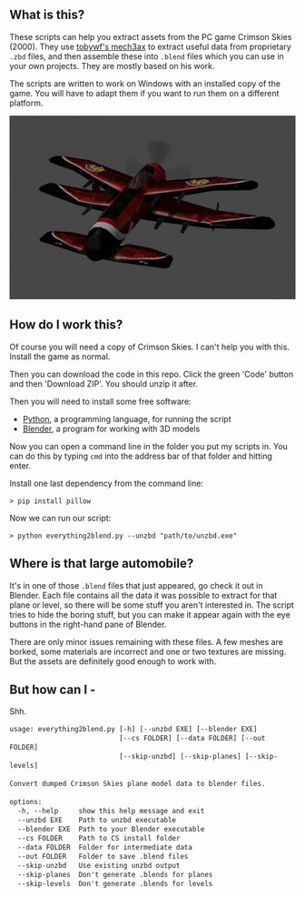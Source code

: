 ## What is this?

These scripts can help you extract assets from the PC game Crimson Skies (2000). They use [tobywf's mech3ax](https://github.com/TerranMechworks/mech3ax) to extract useful data from proprietary `.zbd` files, and then assemble these into `.blend` files which you can use in your own projects. They are mostly based on his work.

The scripts are written to work on Windows with an installed copy of the game. You will have to adapt them if you want to run them on a different platform.

![Exported Devastator model shown in Blender](devastator.jpg)

## How do I work this?

Of course you will need a copy of Crimson Skies. I can't help you with this. Install the game as normal.

Then you can download the code in this repo. Click the green 'Code' button and then 'Download ZIP'. You should unzip it after.

Then you will need to install some free software:

- [Python](https://www.python.org/downloads/), a programming language, for running the script
- [Blender](https://www.blender.org/download/), a program for working with 3D models

Now you can open a command line in the folder you put my scripts in. You can do this by typing `cmd` into the address bar of that folder and hitting enter.

Install one last dependency from the command line:
```
> pip install pillow
```
Now we can run our script:
```
> python everything2blend.py --unzbd "path/to/unzbd.exe"
```

## Where is that large automobile?

It's in one of those `.blend` files that just appeared, go check it out in Blender. Each file contains all the data it was possible to extract for that plane or level, so there will be some stuff you aren't interested in. The script tries to hide the boring stuff, but you can make it appear again with the eye buttons in the right-hand pane of Blender.

There are only minor issues remaining with these files. A few meshes are borked, some materials are incorrect and one or two textures are missing. But the assets are definitely good enough to work with.

## But how can I - 

Shh.
```
usage: everything2blend.py [-h] [--unzbd EXE] [--blender EXE]
                           [--cs FOLDER] [--data FOLDER] [--out FOLDER]
                           [--skip-unzbd] [--skip-planes] [--skip-levels]

Convert dumped Crimson Skies plane model data to blender files.

options:
  -h, --help     show this help message and exit
  --unzbd EXE    Path to unzbd executable
  --blender EXE  Path to your Blender executable
  --cs FOLDER    Path to CS install folder
  --data FOLDER  Folder for intermediate data
  --out FOLDER   Folder to save .blend files
  --skip-unzbd   Use existing unzbd output
  --skip-planes  Don't generate .blends for planes
  --skip-levels  Don't generate .blends for levels
```